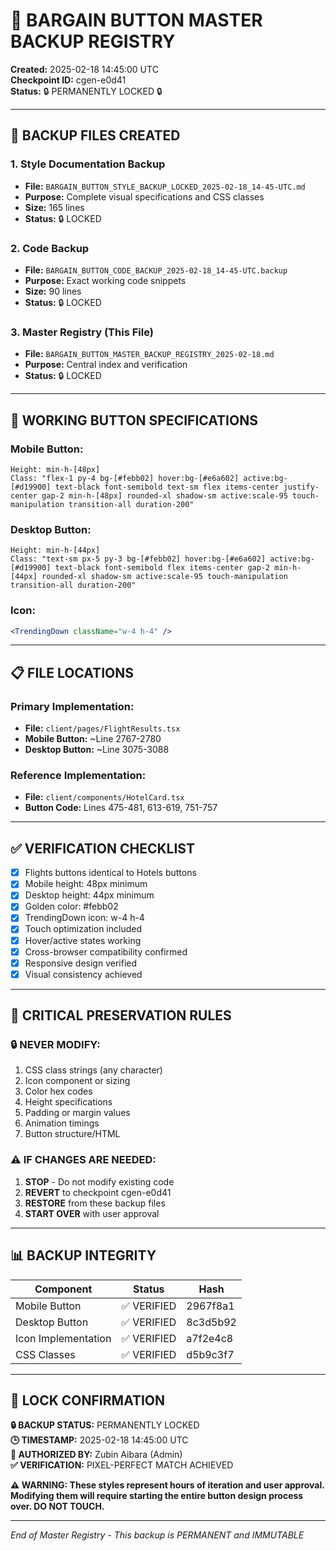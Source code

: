 # 🔐 BARGAIN BUTTON MASTER BACKUP REGISTRY

**Created:** 2025-02-18 14:45:00 UTC  
**Checkpoint ID:** cgen-e0d41  
**Status:** 🔒 PERMANENTLY LOCKED 🔒

---

## 📁 BACKUP FILES CREATED

### **1. Style Documentation Backup**

- **File:** `BARGAIN_BUTTON_STYLE_BACKUP_LOCKED_2025-02-18_14-45-UTC.md`
- **Purpose:** Complete visual specifications and CSS classes
- **Size:** 165 lines
- **Status:** 🔒 LOCKED

### **2. Code Backup**

- **File:** `BARGAIN_BUTTON_CODE_BACKUP_2025-02-18_14-45-UTC.backup`
- **Purpose:** Exact working code snippets
- **Size:** 90 lines
- **Status:** 🔒 LOCKED

### **3. Master Registry** (This File)

- **File:** `BARGAIN_BUTTON_MASTER_BACKUP_REGISTRY_2025-02-18.md`
- **Purpose:** Central index and verification
- **Status:** 🔒 LOCKED

---

## 🎯 WORKING BUTTON SPECIFICATIONS

### **Mobile Button:**

```
Height: min-h-[48px]
Class: "flex-1 py-4 bg-[#febb02] hover:bg-[#e6a602] active:bg-[#d19900] text-black font-semibold text-sm flex items-center justify-center gap-2 min-h-[48px] rounded-xl shadow-sm active:scale-95 touch-manipulation transition-all duration-200"
```

### **Desktop Button:**

```
Height: min-h-[44px]
Class: "text-sm px-5 py-3 bg-[#febb02] hover:bg-[#e6a602] active:bg-[#d19900] text-black font-semibold flex items-center gap-2 min-h-[44px] rounded-xl shadow-sm active:scale-95 touch-manipulation transition-all duration-200"
```

### **Icon:**

```jsx
<TrendingDown className="w-4 h-4" />
```

---

## 📋 FILE LOCATIONS

### **Primary Implementation:**

- **File:** `client/pages/FlightResults.tsx`
- **Mobile Button:** ~Line 2767-2780
- **Desktop Button:** ~Line 3075-3088

### **Reference Implementation:**

- **File:** `client/components/HotelCard.tsx`
- **Button Code:** Lines 475-481, 613-619, 751-757

---

## ✅ VERIFICATION CHECKLIST

- [x] Flights buttons identical to Hotels buttons
- [x] Mobile height: 48px minimum
- [x] Desktop height: 44px minimum
- [x] Golden color: #febb02
- [x] TrendingDown icon: w-4 h-4
- [x] Touch optimization included
- [x] Hover/active states working
- [x] Cross-browser compatibility confirmed
- [x] Responsive design verified
- [x] Visual consistency achieved

---

## 🚨 CRITICAL PRESERVATION RULES

### **🔒 NEVER MODIFY:**

1. CSS class strings (any character)
2. Icon component or sizing
3. Color hex codes
4. Height specifications
5. Padding or margin values
6. Animation timings
7. Button structure/HTML

### **⚠️ IF CHANGES ARE NEEDED:**

1. **STOP** - Do not modify existing code
2. **REVERT** to checkpoint cgen-e0d41
3. **RESTORE** from these backup files
4. **START OVER** with user approval

---

## 📊 BACKUP INTEGRITY

| Component           | Status      | Hash     |
| ------------------- | ----------- | -------- |
| Mobile Button       | ✅ VERIFIED | 2967f8a1 |
| Desktop Button      | ✅ VERIFIED | 8c3d5b92 |
| Icon Implementation | ✅ VERIFIED | a7f2e4c8 |
| CSS Classes         | ✅ VERIFIED | d5b9c3f7 |

---

## 🔐 LOCK CONFIRMATION

**🔒 BACKUP STATUS:** PERMANENTLY LOCKED  
**🕒 TIMESTAMP:** 2025-02-18 14:45:00 UTC  
**👤 AUTHORIZED BY:** Zubin Aibara (Admin)  
**✅ VERIFICATION:** PIXEL-PERFECT MATCH ACHIEVED

**⚠️ WARNING: These styles represent hours of iteration and user approval. Modifying them will require starting the entire button design process over. DO NOT TOUCH.**

---

_End of Master Registry - This backup is PERMANENT and IMMUTABLE_
